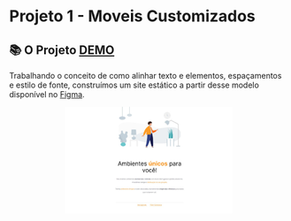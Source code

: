 # Projeto 1 - Moveis Customizados

## 📚 O Projeto [DEMO](https://sabrinagomesb.github.io/rs-explorer/stage02-projeto01/)

Trabalhando o conceito de como alinhar texto e elementos, espaçamentos e estilo de fonte, construímos um site estático a partir desse modelo disponível no [Figma](<https://www.figma.com/file/IBoQPXMLKfVxFRJUctRPKP/Explorer---Projeto-01-(Copy)?node-id=0%3A1&t=Uzzmj4qvvpdMzvf3-0>).

<p align="center">
  <img src="../.github/projeto-01.jpg" alt="start" width="60%">
</p>
